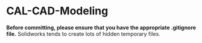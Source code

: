 # CAL-CAD-Modeling
__Before committing, please ensure that you have the appropriate .gitignore file.__ Solidworks tends to create lots of hidden temporary files.
